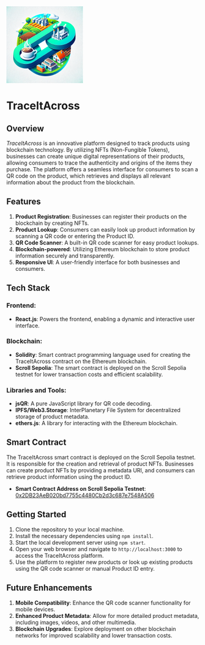 <img src="Logo.png" alt="TraceItAcross Logo" width="200"/>

# TraceItAcross

## Overview

_TraceItAcross_ is an innovative platform designed to track products using blockchain technology. By utilizing NFTs (Non-Fungible Tokens), businesses can create unique digital representations of their products, allowing consumers to trace the authenticity and origins of the items they purchase. The platform offers a seamless interface for consumers to scan a QR code on the product, which retrieves and displays all relevant information about the product from the blockchain.

## Features

1. **Product Registration**: Businesses can register their products on the blockchain by creating NFTs.
2. **Product Lookup**: Consumers can easily look up product information by scanning a QR code or entering the Product ID.
3. **QR Code Scanner**: A built-in QR code scanner for easy product lookups.
4. **Blockchain-powered**: Utilizing Ethereum blockchain to store product information securely and transparently.
5. **Responsive UI**: A user-friendly interface for both businesses and consumers.

## Tech Stack

### Frontend:
- **React.js**: Powers the frontend, enabling a dynamic and interactive user interface.

### Blockchain:
- **Solidity**: Smart contract programming language used for creating the TraceItAcross contract on the Ethereum blockchain.
- **Scroll Sepolia**: The smart contract is deployed on the Scroll Sepolia testnet for lower transaction costs and efficient scalability.

### Libraries and Tools:
- **jsQR**: A pure JavaScript library for QR code decoding.
- **IPFS/Web3.Storage**: InterPlanetary File System for decentralized storage of product metadata.
- **ethers.js**: A library for interacting with the Ethereum blockchain.

## Smart Contract

The TraceItAcross smart contract is deployed on the Scroll Sepolia testnet. It is responsible for the creation and retrieval of product NFTs. Businesses can create product NFTs by providing a metadata URI, and consumers can retrieve product information using the product ID.

- **Smart Contract Address on Scroll Sepolia Testnet**: [0x2DB23AeB020bd7755c4480Cb2d3c687e7548A506](https://sepolia-blockscout.scroll.io/address/0x2DB23AeB020bd7755c4480Cb2d3c687e7548A506#code)

## Getting Started

1. Clone the repository to your local machine.
2. Install the necessary dependencies using `npm install`.
3. Start the local development server using `npm start`.
4. Open your web browser and navigate to `http://localhost:3000` to access the TraceItAcross platform.
5. Use the platform to register new products or look up existing products using the QR code scanner or manual Product ID entry.

## Future Enhancements

1. **Mobile Compatibility**: Enhance the QR code scanner functionality for mobile devices.
2. **Enhanced Product Metadata**: Allow for more detailed product metadata, including images, videos, and other multimedia.
3. **Blockchain Upgrades**: Explore deployment on other blockchain networks for improved scalability and lower transaction costs.
